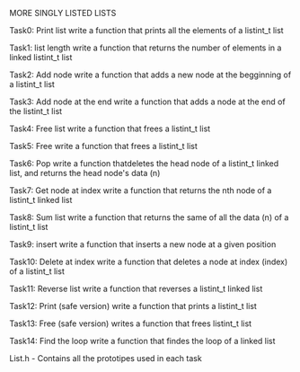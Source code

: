 MORE SINGLY LISTED LISTS

Task0: Print list
write a function that prints all the elements of a listint_t list

Task1: list length
write a function that returns the number of elements in a linked listint_t list

Task2: Add node
write a function that adds a new node at the begginning of a listint_t list

Task3: Add node at the end
write a function that adds a node at the end of the listint_t list

Task4: Free list
write a function that frees a listint_t list

Task5: Free
write a function that frees a listint_t list

Task6: Pop
write a function thatdeletes the head node of a listint_t linked list, and returns the head node's data (n)

Task7: Get node at index
write a function that returns the nth node of a listint_t linked list

Task8: Sum list
write a function that returns the same of all the data (n) of a listint_t list

Task9: insert
write a function that inserts a new node at a given position

Task10: Delete at index
write a function that deletes a node at index (index) of a listint_t list

Task11: Reverse list
write a function that reverses a listint_t linked list

Task12: Print (safe version)
write a function that prints a listint_t list

Task13: Free (safe version)
writes a function that frees listint_t list

Task14: Find the loop
write a function that findes the loop of a linked list

List.h - Contains all the prototipes used in each task
